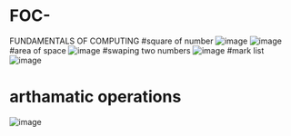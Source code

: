 # FOC-
FUNDAMENTALS OF COMPUTING
#square of number
![image](https://user-images.githubusercontent.com/113961764/214480967-69f1a2ca-9f0f-4960-a624-485962a9a5d9.png)
![image](https://user-images.githubusercontent.com/113961764/214481148-e307f7c1-c652-4ca4-9f45-fb48bbfb3a5c.png)
#area of space
![image](https://user-images.githubusercontent.com/113961764/214481237-c4da3cca-d837-4c64-9257-b1fb3d2b9649.png)
#swaping two numbers
![image](https://user-images.githubusercontent.com/113961764/214481376-c12f6c4f-d1bd-4ee8-8616-69b5bda78976.png)
#mark list
![image](https://user-images.githubusercontent.com/113961764/214481482-8c3feea4-1c1f-4b65-a7de-bd776685b716.png)
# arthamatic operations
![image](https://user-images.githubusercontent.com/113961764/214481557-24adedf0-5e2f-4fbd-b187-f51e27a19208.png)
